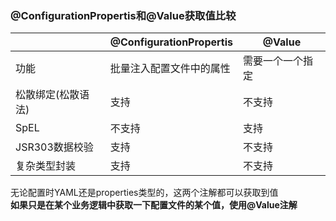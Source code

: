 ### @ConfigurationPropertis和@Value获取值比较  
||@ConfigurationPropertis|@Value|
|-|-|-|
|功能|批量注入配置文件中的属性|需要一个一个指定|
|松散绑定(松散语法)|支持|不支持|
|SpEL|不支持|支持|
|JSR303数据校验|支持|不支持|
|复杂类型封装|支持|不支持|

无论配置时YAML还是properties类型的，这两个注解都可以获取到值  
**如果只是在某个业务逻辑中获取一下配置文件的某个值，使用@Value注解**